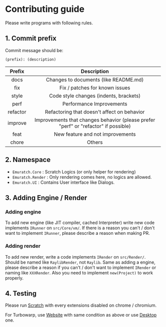 # Contributing guide

Please write programs with following rules.

## 1. Commit prefix

Commit message should be:
```
(prefix): (description)
```

| Prefix  | Description                                                                         |
|:-------:|:-----------------------------------------------------------------------------------:|
| docs    | Changes to documents (like README.md)                                               |
| fix     | Fix / patches for known issues                                                      |
| style   | Code style changes (indents, brackets)                                              |
| perf    | Performance Improvements                                                            |
| refactor| Refactoring that doesn't affect on behavior                                         |
| improve | Improvements that changes behavior (please prefer "perf" or "refactor" if possible) |
| feat    | New feature and not improvements                                                    |
| chore   | Others                                                                              |

## 2. Namespace
- `Emuratch.Core` : Scratch Logics (or only helper for rendering)
- `Emuratch.Render` : Only rendering comes here, no logics are allowed.
- `Emuratch.UI` : Contains User interface like Dialogs.

## 3. Adding Engine / Render

### Adding engine

To add new engine (like JIT compiler, cached Interpreter) write new code implements `IRunner` on `src/Core/vm/`. If there is a reason you can't / don't want to implement `IRunner`, please describe a reason when making PR.

### Adding render

To add new render, write a code implements `IRender` on `src/Render/`. Should be named like `RaylibRender`, not `Raylib`. Same as adding a engine, please describe a reason if you can't / don't want to implement `IRender` or naming like `XXXRender`. Also you need to implement `new(Project)` to work properly.

## 4. Testing

Please run [Scratch](https://scratch.mit.edu/projects/editor) with every extensions disabled on chrome / chromium.

For Turbowarp, use [Website](https://turbowarp.org/editor) with same condition as above or use [Desktop](https://desktop.turbowarp.org/) one.
